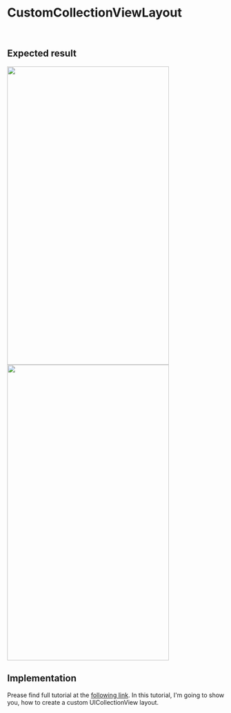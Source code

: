 # CustomCollectionViewLayout

&nbsp;
<h2>Expected result</h2>
<a href="https://octodev.net/wp-content/uploads/2017/04/layout_v1.jpg"><img class="alignnone wp-image-2346 size-full" src="https://octodev.net/wp-content/uploads/2017/04/layout_v1.jpg" alt="" width="375" height="692" /></a> <a href="https://octodev.net/wp-content/uploads/2017/04/layout_v2.jpg"><img class="wp-image-2347 size-full alignright" src="https://octodev.net/wp-content/uploads/2017/04/layout_v2.jpg" alt="" width="375" height="686" /></a>

<h2>Implementation</h2>
Prease find full tutorial at the <a href="https://octodev.net/?p=2342&preview=true" target="_blank">following link</a>.
In this tutorial, I'm going to show you, how to create a custom UICollectionView layout. 
